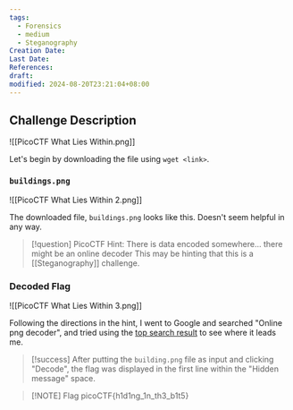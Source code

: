 ```yaml
---
tags:
  - Forensics
  - medium
  - Steganography
Creation Date: 
Last Date: 
References: 
draft: 
modified: 2024-08-20T23:21:04+08:00
---
```

## Challenge Description
![[PicoCTF What Lies Within.png]]

Let's begin by downloading the file using `wget <link>`. 

### `buildings.png`

![[PicoCTF What Lies Within  2.png]]

The downloaded file, `buildings.png` looks like this. Doesn't seem helpful in any way.

>[!question] PicoCTF Hint: There is data encoded somewhere... there might be an online decoder
>This may be hinting that this is a [[Steganography]] challenge.

### Decoded Flag

![[PicoCTF What Lies Within 3.png]]

Following the directions in the hint, I went to Google and searched "Online png decoder", and tried using the [top search result](https://stylesuxx.github.io/steganography/) to see where it leads me. 

>[!success]
>After putting the `building.png` file as input and clicking "Decode", the flag was displayed in the
>first line within the "Hidden message" space. 

> [!NOTE] Flag
> picoCTF{h1d1ng_1n_th3_b1t5}


